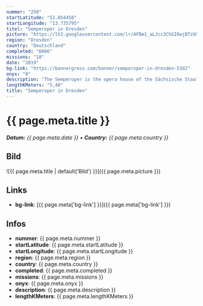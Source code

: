 ```yaml
---
nummer: "250"
startLatitude: "51.054458"
startLongitude: "13.735795"
titel: "Semperoper in Dresden"
picture: "https://lh3.googleusercontent.com/lr/AFBm1_aLJcc3ChGIOwjBTzU9iQZzsjkim5zp4kpTE6LdioY7oGe2HLHE3NlhHcx5TUOwyMAefNQw7wUrMYe2RXf4wWZHLUMLY0Zkuu6GoK4oDErI8iU8b7bVkxd6LpF_NKHbtBICScaqT-V6TYTpjb_hqrWJqf6nPklK_onCtLQY1jdLNtQdZf6Z_ISo1mRKs2Ozs_4rr2kiw3ZYY29DHd2IX4SfGJaujlrbD0RgKW8rFrbFadSa0DVnpeidKCZRGmQ8f13j0W6iZogiikiJf4QGJ17yUyb3rFvQNzkZ9WbCbbPYBTq0YgxocR-qSqfVhtotq7A3A6tlo_wxo4K4yiJK4fWbg80AtbGZ7nXVaXBgw8PEe6QfqyVudDN5lLvD_hnenWrQ-yXxd_nBnEyCgSPdgRcJe5UOKQejrWJE1zji3WyxcnNyXH5UE_wxVgvHodfWRlu8mlb0DEAiB6XIxHK1mHLrh4AsoQVe1KI0ZS_R63uEJ3fy2r340xXyEdtX0ymBgQlrD7yj5I9IBCU1N0lFTVNWe8M2kQ2yVZ9EumkC4SDeT41LcSaQdZV_lDEKpxbNPfBIYak1bvV-wwmZZsCsnAVt-lTUsw4YLMou1vprr182F-2kRVpQL4kSOwCUuNDsnckAJkU6p5Ivg4ywS78JhHipDDqzWlW4s7E0HsdxxaeoXOM_VrgJo0hLJYPnxjTsoHy3RuwpeDUVpdkc2hfBX4h20l8DmIlPV63Pr2OTPH4-qfx7YTVV5KSXnn69hBFSSkFiHIpEK_v9qFe-WYYHPxzFvv9NzOP2u3AzodH-eXdczgDwifyoEeGHVx8STaqqnnDDAie7HCAncMozDj0NgfCUxrq-0kQ"
region: "Dresden"
country: "Deutschland"
completed: "6066"
missions: "18"
date: "2019"
bg-link: "https://bannergress.com/banner/semperoper-in-dresden-53d2"
onyx: "0"
description: "The Semperoper is the opera house of the Sächsische Staatsoper Dresden (Saxon State Opera) and the concert hall of the Staatskapelle Dresden (Saxon State Orchestra). Surprisingly it's not a brewery."
lengthKMeters: "5,48"
title: "Semperoper in Dresden"
---
```


# {{ page.meta.title }}
_**Datum:** {{ page.meta.date }} • **Country:** {{ page.meta.country }}_

## Bild
![{{ page.meta.title | default('Bild') }}]({{ page.meta.picture }})

## Links
- **bg-link**: [{{ page.meta['bg-link'] }}]({{ page.meta['bg-link'] }})

## Infos
- **nummer**: {{ page.meta.nummer }}
- **startLatitude**: {{ page.meta.startLatitude }}
- **startLongitude**: {{ page.meta.startLongitude }}
- **region**: {{ page.meta.region }}
- **country**: {{ page.meta.country }}
- **completed**: {{ page.meta.completed }}
- **missions**: {{ page.meta.missions }}
- **onyx**: {{ page.meta.onyx }}
- **description**: {{ page.meta.description }}
- **lengthKMeters**: {{ page.meta.lengthKMeters }}

